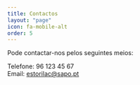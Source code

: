 ```yaml
---
title: Contactos
layout: "page"
icon: fa-mobile-alt
order: 5
---
```


Pode contactar-nos pelos seguintes meios:

Telefone: 96 123 45 67   
Email: <a href="mailto:estorilac@sapo.pt">estorilac@sapo.pt</a>
